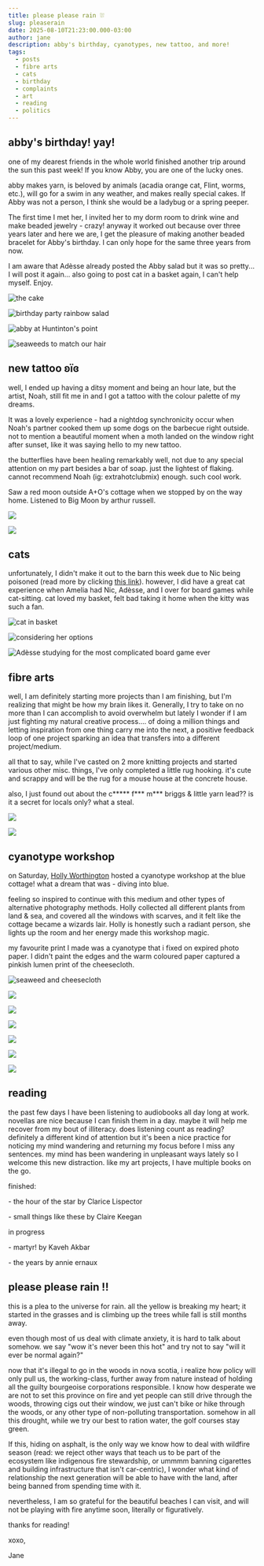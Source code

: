 ```yaml
---
title: please please rain ⛆
slug: pleaserain
date: 2025-08-10T21:23:00.000-03:00
author: jane
description: abby's birthday, cyanotypes, new tattoo, and more!
tags:
  - posts
  - fibre arts
  - cats
  - birthday
  - complaints
  - art
  - reading
  - politics
---
```

## abby's birthday! yay!

one of my dearest friends in the whole world finished another trip around the sun this past week! If you know Abby, you are one of the lucky ones.

abby makes yarn, is beloved by animals (acadia orange cat, Flint, worms, etc.), will go for a swim in any weather, and makes really special cakes. If Abby was not a person, I think she would be a ladybug or a spring peeper. 

The first time I met her, I invited her to my dorm room to drink wine and make beaded jewelry - crazy!  anyway it worked out because over three years later and here we are, I get the pleasure of making another beaded bracelet for Abby's birthday. I can only hope for the same three years from now.

I am aware that Adèsse already posted the Abby salad but it was so pretty... I will post it again... also going to post cat in a basket again, I can't help myself. Enjoy.

![](screenshot-2025-08-10-at-9.41.26 pm.png "the cake")

![](screenshot-2025-08-10-at-9.41.53 pm.png "birthday party rainbow salad")

![](screenshot-2025-08-10-at-9.42.39 pm.png "abby at Huntinton's point")

![](screenshot-2025-08-10-at-9.39.52 pm.png "seaweeds to match our hair")

## new tattoo ʚїɞ

well, I ended up having a ditsy moment and being an hour late, but the artist, Noah, still fit me in and I got a tattoo with the colour palette of my dreams.

It was a lovely experience - had a nightdog synchronicity occur when Noah's partner cooked them up some dogs on the barbecue right outside. not to mention a beautiful moment when a moth landed on the window right after sunset, like it was saying hello to my new tattoo. 

the butterflies have been healing remarkably well, not due to any special attention on my part besides a bar of soap. just the lightest of flaking. cannot recommend Noah (ig: extrahotclubmix) enough. such cool work.

Saw a red moon outside A+O's cottage when we stopped by on the way home. Listened to Big Moon by arthur russell.

![](screenshot-2025-08-10-at-9.54.40 pm.png)

![](screenshot-2025-08-10-at-9.55.05 pm.png)

## cats

unfortunately, I didn't make it out to the barn this week due to Nic being poisoned (read more by clicking [this link](https://nightdogs.xyz/blog/nic/2025-08-07/poisoned-by-my-enemies/index-1/)). however, I did have a great cat experience when Amelia had Nic, Adèsse, and I over for board games while cat-sitting. cat loved my basket, felt bad taking it home when the kitty was such a fan. 

![](screenshot-2025-08-10-at-10.01.26 pm.png "cat in basket")

![](screenshot-2025-08-10-at-10.02.43 pm.png "considering her options")

![](screenshot-2025-08-10-at-10.02.00 pm.png "Adèsse studying for the most complicated board game ever")

## fibre arts

well, I am definitely starting more projects than I am finishing, but I'm realizing that might be how my brain likes it. Generally, I try to take on no more than I can accomplish to avoid overwhelm but lately I wonder if I am just fighting my natural creative process.... of doing a million things and letting inspiration from one thing carry me into the next, a positive feedback loop of one project sparking an idea that transfers into a different project/medium.

all that to say, while I've casted on 2 more knitting projects and started various other misc. things, I've only completed a little rug hooking. it's cute and scrappy and will be the rug for a mouse house at the concrete house.

also, I just found out about the c\*\*\*\*\* f\*\*\* m\*\** briggs & little yarn lead?? is it a secret for locals only? what a steal.

![](screenshot-2025-08-10-at-10.13.55 pm.png)

![](screenshot-2025-08-10-at-10.14.09 pm.png)

## cyanotype workshop 

on Saturday, [Holly Worthington](https://hollyworthington.wordpress.com/) hosted a cyanotype workshop at the blue cottage! what a dream that was - diving into blue. 

feeling so inspired to continue with this medium and other types of alternative photography methods. Holly collected all different plants from land & sea, and covered all the windows with scarves, and it felt like the cottage became a wizards lair. Holly is honestly such a radiant person, she lights up the room and her energy made this workshop magic.

my favourite print I made was a cyanotype that i fixed on expired photo paper. I didn't paint the edges and the warm coloured paper captured a pinkish lumen print of the cheesecloth.

![](screenshot-2025-08-10-at-10.24.02 pm.png "seaweed and cheesecloth")

![](screenshot-2025-08-10-at-10.20.43 pm.png)

![](screenshot-2025-08-10-at-10.21.17 pm.png)

![](screenshot-2025-08-10-at-10.25.14 pm.png)

![](screenshot-2025-08-10-at-10.23.41 pm.png)

![](screenshot-2025-08-10-at-10.23.32 pm.png)

![](screenshot-2025-08-10-at-10.22.36 pm.png)

## reading

the past few days I have been listening to audiobooks all day long at work. novellas are nice because I can finish them in a day. maybe it will help me recover from my bout of illiteracy. does listening count as reading? definitely a different kind of attention but it's been a nice practice for noticing my mind wandering and returning my focus before I miss any sentences. my mind has been wandering in unpleasant ways lately so I welcome this new distraction. like my art projects, I have multiple books on the go. 

finished:

\- the hour of the star by Clarice Lispector

\- small things like these by Claire Keegan

in progress

\- martyr! by Kaveh Akbar

\- the years by annie ernaux 

## please please rain !!

this is a plea to the universe for rain. all the yellow is breaking my heart; it started in the grasses and is climbing up the trees while fall is still months away. 

even though most of us deal with climate anxiety, it is hard to talk about somehow. we say "wow it's never been this hot" and try not to say "will it ever be normal again?" 

now that it's illegal to go in the woods in nova scotia, i realize how policy will only pull us, the working-class, further away from nature instead of holding all the guilty bourgeoise corporations responsible. I know how desperate we are not to set this province on fire and yet people can still drive through the woods, throwing cigs out their window, we just can't bike or hike through the woods, or any other type of non-polluting transportation. somehow in all this drought, while we try our best to ration water, the golf courses stay green.

If this, hiding on asphalt, is the only way we know how to deal with wildfire season (read: we reject other ways that teach us to be part of the ecosystem like indigenous fire stewardship, or ummmm banning cigarettes and building infrastructure that isn't car-centric), I wonder what kind of relationship the next generation will be able to have with the land, after being banned from spending time with it. 

nevertheless, I am so grateful for the beautiful beaches I can visit, and will not be playing with fire anytime soon, literally or figuratively.  

thanks for reading! 

xoxo, 

Jane

[](https://nightdogs.xyz/blog/nic/2025-08-07/poisoned-by-my-enemies/index-1/)[](https://nightdogs.xyz/blog/nic/2025-08-07/poisoned-by-my-enemies/index-1/)[](https://nightdogs.xyz/blog/nic/2025-08-07/poisoned-by-my-enemies/index-1/)
